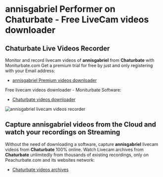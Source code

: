 # annisgabriel Performer on Chaturbate - Free LiveCam videos downloader

## Chaturbate Live Videos Recorder

Monitor and record livecam videos of **annisgabriel** from **Chaturbate** with Moniturbate.com
Get a premium trial for free by just and only registering with your Email address:
* [annisgabriel Premium videos downloader](https://moniturbate.com/request-demo-licence-key.html)

Free livecam videos downloader - Moniturbate Software:
* [Chaturbate videos downloader](https://moniturbate.com/moniturbate-download-software.html)

![annisgabriel livecam videos recorder](https://peachurnet.com/templates/moniturbate-software.png)


## Capture annisgabriel videos from the Cloud and watch your recordings on Streaming

Without the need of downloading a software, capture **annisgabriel** livecam videos from **Chaturbate** 100% online.
Watch Livecam archives from **Chaturbate** unlimitedly from thousands of existing recordings, only on Peachurbate.com and its websites network:
* [Chaturbate videos archives](https://peachurnet.com/)